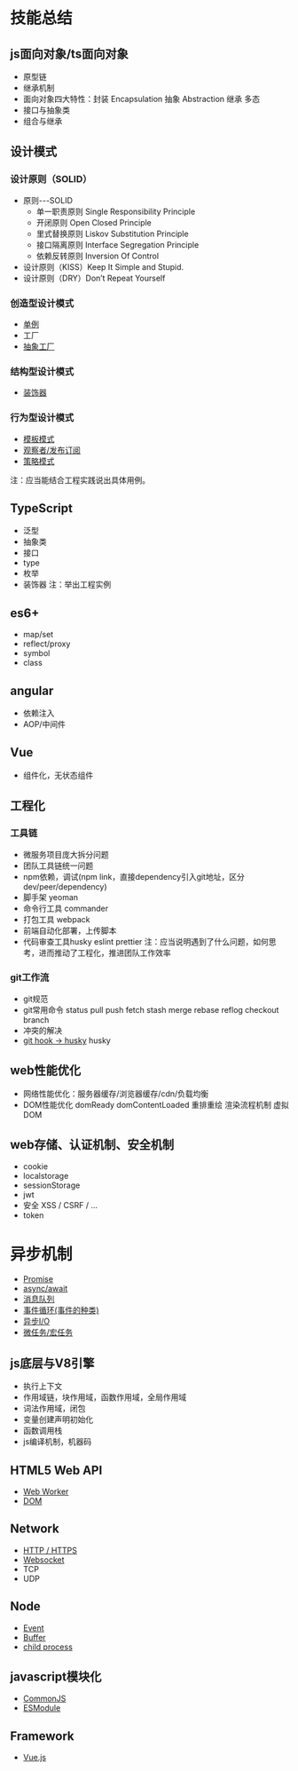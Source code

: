 # 技能总结

## js面向对象/ts面向对象
- 原型链
- 继承机制
- 面向对象四大特性：封装 Encapsulation 抽象 Abstraction 继承 多态
- 接口与抽象类
- 组合与继承

## 设计模式
### 设计原则（SOLID）
  - 原则---SOLID
    - 单一职责原则 Single Responsibility Principle
    - 开闭原则 Open Closed Principle
    - 里式替换原则 Liskov Substitution Principle
    - 接口隔离原则 Interface Segregation Principle
    - 依赖反转原则 Inversion Of Control
  - 设计原则（KISS）Keep It Simple and Stupid.
  - 设计原则（DRY）Don’t Repeat Yourself

### 创造型设计模式
- [单例](src/design.pattern/creational/singleton/README.md)
- 工厂
- [抽象工厂](src/design.pattern/creational/abstract.factory/README.md)

### 结构型设计模式
- [装饰器](src/design.pattern/structural/decorator/README.md)

### 行为型设计模式
- [模板模式](src/design.pattern/behavioral/template.method/README.md)
- [观察者/发布订阅]()
- [策略模式](src/design.pattern/behavioral/strategy/README.md)

注：应当能结合工程实践说出具体用例。

## TypeScript
- 泛型
- 抽象类
- 接口
- type
- 枚举
- 装饰器
注：举出工程实例

## es6+
- map/set
- reflect/proxy
- symbol
- class

## angular
- 依赖注入
- AOP/中间件

## Vue
- 组件化，无状态组件

## 工程化

### 工具链
- 微服务项目庞大拆分问题
- 团队工具链统一问题
- npm依赖，调试(npm link，直接dependency引入git地址，区分dev/peer/dependency)
- 脚手架 yeoman
- 命令行工具 commander
- 打包工具 webpack
- 前端自动化部署，上传脚本
- 代码审查工具husky eslint prettier
注：应当说明遇到了什么问题，如何思考，进而推动了工程化，推进团队工作效率


### git工作流
- git规范
- git常用命令
status pull push fetch stash merge rebase reflog checkout branch
- 冲突的解决
- [git hook -> husky](src/engineering/git/README.md) husky

## web性能优化
- 网络性能优化：服务器缓存/浏览器缓存/cdn/负载均衡
- DOM性能优化 domReady domContentLoaded 重排重绘 渲染流程机制 虚拟DOM

## web存储、认证机制、安全机制
- cookie
- localstorage
- sessionStorage
- jwt
- 安全 XSS / CSRF / ...
- token

# 异步机制
- [Promise](src/asynchronous/promise/README.md) 
- [async/await](src/asynchronous/async.await/README.md)
- [消息队列](src/asynchronous/message.queue/README.md)
- [事件循环(事件的种类)](src/asynchronous/evet.loop/README.md)
- [异步I/O](src/asynchronous/asyncIO/README.md)
- [微任务/宏任务](src/asynchronous/microtask/README.md)

## js底层与V8引擎
- 执行上下文
- 作用域链，块作用域，函数作用域，全局作用域
- 词法作用域，闭包
- 变量创建声明初始化
- 函数调用栈
- js编译机制，机器码

## HTML5 Web API
- [Web Worker](src/web.api/web.worker/README.md)
- [DOM](src/web.api/window/README.md)


## Network
- [HTTP / HTTPS](src/network/http/README.md)
- [Websocket](src/network/websocket/README.md)
- TCP
- UDP

## Node

- [Event](src/node/events/README.md)
- [Buffer](src/node/buffer/README.md)
- [child process](src/node/child.process/README.md)

## javascript模块化
- [CommonJS](src/javascript.module/commonjs/README.md)
- [ESModule](src/javascript.module/esmodule/README.md)

## Framework
- [Vue.js](src/framework/vue/README.md)
